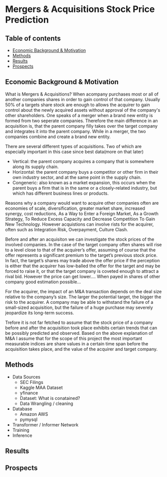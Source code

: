 # Mergers & Acquisitions Stock Price Prediction

## Table of contents
- [Economic Background & Motivation](#motivation)
- [Methods](#methods)
- [Results](#results)
- [Prospects](#prospects)


## Economic Background & Motivation

What is Mergers & Acquisitions? 
When acompany purchases most or all of another companies shares in order to gain control of that company. Usually 50% of a targets share stock are enough to allows the acquirer to gain control about the newly acquired assets without approval of the company's other shareholders.
One speaks of a merger  when a brand new entity is formed from two seperate companies. Therefore the main difference in an acquisition is, that the parent company filly takes over the target company and integrates it into the parent company. While in a merger, the two companies combine and create a brand new entity. 

There are several different types of acquisitions. Two of which are especially important in this case since best data(more on that later)
* Vertical: the parent company acquires a company that is somewhere along its supply chain.
* Horizontal: the parent company buys a competitor or other firm in their own industry sector, and at the same point in the supply chain.
* Congeneric: also known as a market expansion, this occurs when the parent buys a firm that is in the same or a closely-related industry, but which has different business lines or products.

Reasons why a company would want to acquire other companies often are economies of scale, diversification, greater market share, increased synergy, cost reductions, As a Way to Enter a Foreign Market, As a Growth Strategy, To Reduce Excess Capacity and Decrease Competition
To Gain New Technology.
However acquistions can involve rists for the acquirer, often such as Integration Risk, Overpayment, Culture Clash. 

Before and after an acquisiton we can investigate the stock prices of the involved companies.
In the case of the target company often shares will rise to a level close to that of the acquirer’s offer, assuming of course that the offer represents a significant premium to the target’s previous stock price. In fact, the target’s shares may trade above the offer price if the perception is either that the acquirer has low-balled the offer for the target and may be forced to raise it, or that the target company is coveted enough to attract a rival bid.
However the price can get lower....
When payed in shares of other company good estimation possible...

For the acquirer, the impact of an M&A transaction depends on the deal size relative to the company’s size. The larger the potential target, the bigger the risk to the acquirer. A company may be able to withstand the failure of a small-sized acquisition, but the failure of a huge purchase may severely jeopardize its long-term success.

Trefore it is not far fetched to assume that the stock price of a company before and after the acquisition took place exhibits certain trends that can be possibly predicted and observed. Based on the above explanation of M&A I assume that for the scope of this project the most important measurable indices are share values in a certain time span before the acquisition takes place, and the value of the acquirer and target company.









## Methods
 - Data Sources
    - SEC Filings
    - Kaggle MAA Dataset
    - yfinance
    - Dataset: What is conatained? 
    - Data Wrangling / cleaning
 - Database
    - Amazon AWS
    - pymysql 
 - Transformer / Informer Network
 - Training
 - Inference

## Results

## Prospects
